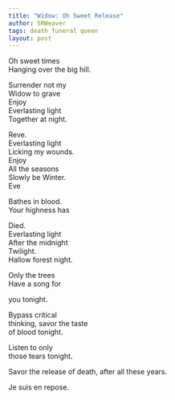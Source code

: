 ```yaml
---
title: "Widow: Oh Sweet Release"
author: SRWeaver
tags: death funeral queen
layout: post
---
```

Oh sweet times<br />
Hanging over the big hill. 

Surrender not my<br />
Widow to grave<br />
Enjoy<br />
Everlasting light<br />
Together at night. 

Reve.<br />
Everlasting light<br />
Licking my wounds.<br />
Enjoy<br />
All the seasons<br />
Slowly be Winter.<br />
Eve 

Bathes in blood.<br />
Your highness has 

Died.<br />
Everlasting light<br />
After the midnight<br />
Twilight.<br />
Hallow forest night. 

Only the trees<br />
Have a song for 

you tonight.

Bypass critical<br />
thinking, savor the taste<br />
of blood tonight.

Listen to only<br />
those tears tonight. 

Savor the release of death,
after all these years.

Je suis en repose.
